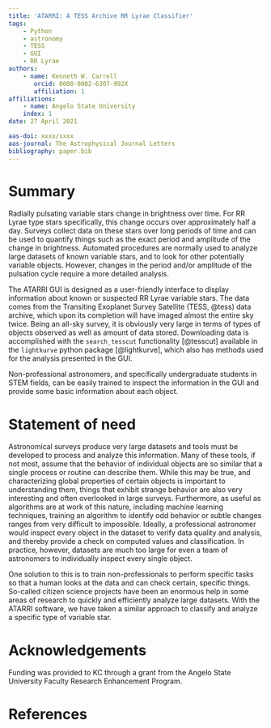 ```yaml
---
title: 'ATARRI: A TESS Archive RR Lyrae Classifier'
tags:
	- Python
	- astronomy
	- TESS
	- GUI
	- RR Lyrae
authors:
	- name: Kenneth W. Carrell
	   orcid: 0000-0002-6307-992X
	   affiliation: 1
affiliations:
	- name: Angelo State University
	index: 1
date: 27 April 2021

aas-doi: xxxx/xxxx
aas-journal: The Astrophysical Journal Letters
bibliography: paper.bib
---
```


# Summary

Radially pulsating variable stars change in brightness over time. For
RR Lyrae type stars specifically, this change occurs over
approximately half a day. Surveys collect data on these stars
over long periods of time and can be used to quantify things such as
the exact period and amplitude of the change in brightness. Automated
procedures are normally used to analyze large datasets of known variable
stars, and to look for other potentially variable objects. However,
changes in the period and/or amplitude of the pulsation cycle require
a more detailed analysis.

The ATARRI GUI is designed as a user-friendly interface to display
information about known or suspected RR Lyrae variable stars. The data
comes from the Transiting Exoplanet Survey Satellite (TESS, @tess) data
archive, which upon its completion will have 
imaged almost the entire sky twice. Being an all-sky survey, it is 
obviously very large in terms of types of objects observed as well as
amount of data stored. Downloading data is accomplished with the
`search_tesscut` functionality [@tesscut] available in the
`lightkurve` python package [@lightkurve], which also has methods used 
for the analysis presented in the GUI.

Non-professional astronomers, and specifically
undergraduate students in STEM fields, can be easily trained to
inspect the information in the GUI and provide some basic information
about each object.

# Statement of need

Astronomical surveys produce very large datasets and tools must be
developed to process and analyze this information. Many of these
tools, if not most, assume that the behavior of individual objects are
so similar that a single process or routine can describe them. While
this may be true, and characterizing global properties of certain
objects is important to understanding them, things that exhibit
strange behavior are also very interesting and often overlooked in
large surveys. Furthermore, as useful as algorithms are at work of
this nature, including machine learning techniques, training an
algorithm to identify odd behavior or subtle changes ranges from very
difficult to impossible. Ideally, a professional astronomer would
inspect every object in the dataset to verify data quality and
analysis, and thereby provide a check on computed values and
classification. In practice, however, datasets are much too large for
even a team of astronomers to individually inspect every single
object.

One solution to this is to train non-professionals to perform specific
tasks so that a human looks at the data and can check certain,
specific things. So-called citizen science projects have been an
enormous help in some areas of research to quickly and efficiently
analyze large datasets. With the ATARRI software, we have taken a
similar approach to classify and analyze a specific type of variable
star.

# Acknowledgements

Funding was provided to KC through a grant from the Angelo State
University Faculty Research Enhancement Program.

# References
